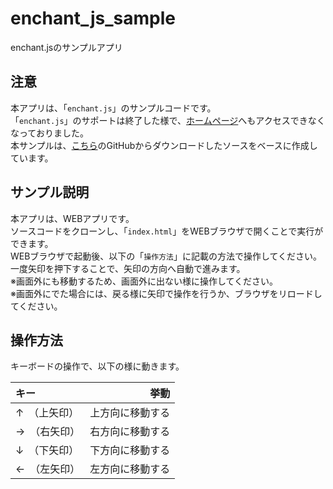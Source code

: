 # enchant_js_sample
enchant.jsのサンプルアプリ

## 注意

本アプリは、「`enchant.js`」のサンプルコードです。  
「`enchant.js`」のサポートは終了した様で、[ホームページ](http://enchantjs.com/)へもアクセスできなくなっておりました。  
本サンプルは、[こちら](https://github.com/wise9/enchant.js/)のGitHubからダウンロードしたソースをベースに作成しています。

## サンプル説明

本アプリは、WEBアプリです。  
ソースコードをクローンし、「`index.html`」をWEBブラウザで開くことで実行ができます。  
WEBブラウザで起動後、以下の「`操作方法`」に記載の方法で操作してください。  
一度矢印を押下することで、矢印の方向へ自動で進みます。  
※画面外にも移動するため、画面外に出ない様に操作してください。  
※画面外にでた場合には、戻る様に矢印で操作を行うか、ブラウザをリロードしてください。


## 操作方法

キーボードの操作で、以下の様に動きます。

| キー | 挙動 |
|:-----------|------------:|
| ↑　（上矢印） | 上方向に移動する |
| →　（右矢印） | 右方向に移動する |
| ↓　（下矢印） | 下方向に移動する |
| ←　（左矢印） | 左方向に移動する |
